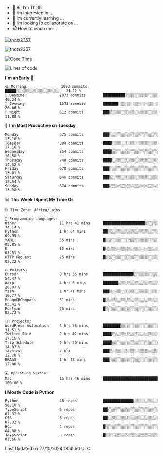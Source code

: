 <!---
thoth2357/thoth2357 is a ✨ special ✨ repository because its `README.md` (this file) appears on your GitHub profile.
You can click the Preview link to take a look at your changes.
--->

- 👋 Hi, I’m Thoth
- 👀 I’m interested in ...
- 🌱 I’m currently learning ...
- 💞️ I’m looking to collaborate on ...
- 📫 How to reach me ...


<p align="left"> <a href="https://github.com/ryo-ma/github-profile-trophy"><img src="https://github-profile-trophy.vercel.app/?username=thoth2357&theme=gruvbox&no-bg=true&no-frame=false&title=MultiLanguage,Commits,Repositories,Stars,Followers,PullRequest,Reviews,Issues" alt="thoth2357" /></a> </p>

<p align="left"> <img src="https://komarev.com/ghpvc/?username=thoth2357&label=Profile%20views&color=0e75b6&style=flat" alt="thoth2357" /> </p>

<!--START_SECTION:waka-->
![Code Time](http://img.shields.io/badge/Code%20Time-3%2C350%20hrs%2026%20mins-blue)

![Lines of code](https://img.shields.io/badge/From%20Hello%20World%20I%27ve%20Written-30.4%20million%20lines%20of%20code-blue)

**I'm an Early 🐤** 

```text
🌞 Morning                1093 commits        █████░░░░░░░░░░░░░░░░░░░░   21.22 % 
🌆 Daytime                2073 commits        ██████████░░░░░░░░░░░░░░░   40.24 % 
🌃 Evening                1373 commits        ███████░░░░░░░░░░░░░░░░░░   26.66 % 
🌙 Night                  612 commits         ███░░░░░░░░░░░░░░░░░░░░░░   11.88 % 
```
📅 **I'm Most Productive on Tuesday** 

```text
Monday                   675 commits         ███░░░░░░░░░░░░░░░░░░░░░░   13.10 % 
Tuesday                  884 commits         ████░░░░░░░░░░░░░░░░░░░░░   17.16 % 
Wednesday                854 commits         ████░░░░░░░░░░░░░░░░░░░░░   16.58 % 
Thursday                 748 commits         ████░░░░░░░░░░░░░░░░░░░░░   14.52 % 
Friday                   670 commits         ███░░░░░░░░░░░░░░░░░░░░░░   13.01 % 
Saturday                 646 commits         ███░░░░░░░░░░░░░░░░░░░░░░   12.54 % 
Sunday                   674 commits         ███░░░░░░░░░░░░░░░░░░░░░░   13.08 % 
```


📊 **This Week I Spent My Time On** 

```text
🕑︎ Time Zone: Africa/Lagos

💬 Programming Languages: 
Other                    11 hrs 41 mins      ███████████████████░░░░░░   74.14 % 
Python                   1 hr 34 mins        ██░░░░░░░░░░░░░░░░░░░░░░░   09.95 % 
YAML                     55 mins             █░░░░░░░░░░░░░░░░░░░░░░░░   05.85 % 
D                        33 mins             █░░░░░░░░░░░░░░░░░░░░░░░░   03.51 % 
HTTP Request             25 mins             █░░░░░░░░░░░░░░░░░░░░░░░░   02.72 % 

🔥 Editors: 
Cursor                   8 hrs 35 mins       ██████████████░░░░░░░░░░░   54.47 % 
Warp                     4 hrs 6 mins        ███████░░░░░░░░░░░░░░░░░░   26.07 % 
fish                     1 hr 41 mins        ███░░░░░░░░░░░░░░░░░░░░░░   10.77 % 
MongoDBCompass           51 mins             █░░░░░░░░░░░░░░░░░░░░░░░░   05.41 % 
Postman                  25 mins             █░░░░░░░░░░░░░░░░░░░░░░░░   02.72 % 

🐱‍💻 Projects: 
WordPress-Automation     4 hrs 58 mins       ████████░░░░░░░░░░░░░░░░░   31.51 % 
Twitter-Raid             2 hrs 42 mins       ████░░░░░░░░░░░░░░░░░░░░░   17.15 % 
Trip-Schedule            2 hrs 20 mins       ████░░░░░░░░░░░░░░░░░░░░░   14.87 % 
Terminal                 2 hrs               ███░░░░░░░░░░░░░░░░░░░░░░   12.70 % 
BRAAS                    1 hr 53 mins        ███░░░░░░░░░░░░░░░░░░░░░░   12.00 % 

💻 Operating System: 
Mac                      15 hrs 46 mins      █████████████████████████   100.00 % 
```

**I Mostly Code in Python** 

```text
Python                   46 repos            ██████████████░░░░░░░░░░░   56.10 % 
TypeScript               6 repos             ██░░░░░░░░░░░░░░░░░░░░░░░   07.32 % 
CSS                      6 repos             ██░░░░░░░░░░░░░░░░░░░░░░░   07.32 % 
HCL                      4 repos             █░░░░░░░░░░░░░░░░░░░░░░░░   04.88 % 
JavaScript               3 repos             █░░░░░░░░░░░░░░░░░░░░░░░░   03.66 % 
```




 Last Updated on 27/10/2024 18:41:50 UTC
<!--END_SECTION:waka-->
<!--![](http://github-profile-summary-cards.vercel.app/api/cards/profile-details?username=thoth2357&theme=2077)

![](http://github-profile-summary-cards.vercel.app/api/cards/stats?username=thoth2357&theme=2077)![](http://github-profile-summary-cards.vercel.app/api/cards/productive-time?username=thoth2357&theme=2077&utcOffset=8) -->
